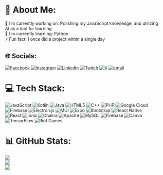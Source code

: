 # 💫 About Me:
🔭 I’m currently working on: Polishing my JavaScript knowledge, and utilizing AI as a tool for learning<br>🌱 I’m currently learning: Python<br>⚡ Fun fact: I once did a project within a single day


## 🌐 Socials:
[![Facebook](https://img.shields.io/badge/Facebook-%231877F2.svg?logo=Facebook&logoColor=white)](https://facebook.com/dnnje) [![Instagram](https://img.shields.io/badge/Instagram-%23E4405F.svg?logo=Instagram&logoColor=white)](https://instagram.com/danntu__) [![LinkedIn](https://img.shields.io/badge/LinkedIn-%230077B5.svg?logo=linkedin&logoColor=white)](https://linkedin.com/in/danndejesus1) [![Twitch](https://img.shields.io/badge/Twitch-%239146FF.svg?logo=Twitch&logoColor=white)](https://twitch.tv/comeforthstratos) [![X](https://img.shields.io/badge/X-black.svg?logo=X&logoColor=white)](https://x.com/_ssjewel) [![email](https://img.shields.io/badge/Email-D14836?logo=gmail&logoColor=white)](mailto:danndejesus1@gmail.com) 

# 💻 Tech Stack:
![JavaScript](https://img.shields.io/badge/javascript-%23323330.svg?style=for-the-badge&logo=javascript&logoColor=%23F7DF1E) ![Kotlin](https://img.shields.io/badge/kotlin-%237F52FF.svg?style=for-the-badge&logo=kotlin&logoColor=white) ![Java](https://img.shields.io/badge/java-%23ED8B00.svg?style=for-the-badge&logo=openjdk&logoColor=white) ![HTML5](https://img.shields.io/badge/html5-%23E34F26.svg?style=for-the-badge&logo=html5&logoColor=white) ![C++](https://img.shields.io/badge/c++-%2300599C.svg?style=for-the-badge&logo=c%2B%2B&logoColor=white) ![PHP](https://img.shields.io/badge/php-%23777BB4.svg?style=for-the-badge&logo=php&logoColor=white) ![Google Cloud](https://img.shields.io/badge/GoogleCloud-%234285F4.svg?style=for-the-badge&logo=google-cloud&logoColor=white) ![Firebase](https://img.shields.io/badge/firebase-%23039BE5.svg?style=for-the-badge&logo=firebase) ![Electron.js](https://img.shields.io/badge/Electron-191970?style=for-the-badge&logo=Electron&logoColor=white) ![MUI](https://img.shields.io/badge/MUI-%230081CB.svg?style=for-the-badge&logo=mui&logoColor=white) ![Expo](https://img.shields.io/badge/expo-1C1E24?style=for-the-badge&logo=expo&logoColor=#D04A37) ![Bootstrap](https://img.shields.io/badge/bootstrap-%238511FA.svg?style=for-the-badge&logo=bootstrap&logoColor=white) ![React Native](https://img.shields.io/badge/react_native-%2320232a.svg?style=for-the-badge&logo=react&logoColor=%2361DAFB) ![React](https://img.shields.io/badge/react-%2320232a.svg?style=for-the-badge&logo=react&logoColor=%2361DAFB) ![Ionic](https://img.shields.io/badge/Ionic-%233880FF.svg?style=for-the-badge&logo=Ionic&logoColor=white) ![Chakra](https://img.shields.io/badge/chakra-%234ED1C5.svg?style=for-the-badge&logo=chakraui&logoColor=white) ![Apache](https://img.shields.io/badge/apache-%23D42029.svg?style=for-the-badge&logo=apache&logoColor=white) ![MySQL](https://img.shields.io/badge/mysql-4479A1.svg?style=for-the-badge&logo=mysql&logoColor=white) ![Firebase](https://img.shields.io/badge/firebase-a08021?style=for-the-badge&logo=firebase&logoColor=ffcd34) ![Canva](https://img.shields.io/badge/Canva-%2300C4CC.svg?style=for-the-badge&logo=Canva&logoColor=white) ![TensorFlow](https://img.shields.io/badge/TensorFlow-%23FF6F00.svg?style=for-the-badge&logo=TensorFlow&logoColor=white) ![Riot Games](https://img.shields.io/badge/riotgames-D32936.svg?style=for-the-badge&logo=riotgames&logoColor=white)
# 📊 GitHub Stats:
![](https://github-readme-stats.vercel.app/api?username=danndejesus1&theme=omni&hide_border=false&include_all_commits=true&count_private=true)<br/>
![](https://nirzak-streak-stats.vercel.app/?user=danndejesus1&theme=omni&hide_border=false)<br/>
![](https://github-readme-stats.vercel.app/api/top-langs/?username=danndejesus1&theme=omni&hide_border=false&include_all_commits=true&count_private=true&layout=compact)

<!-- Proudly created with GPRM ( https://gprm.itsvg.in ) -->
